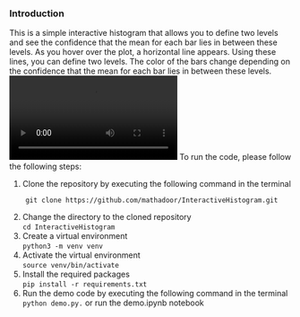 ### Introduction

This is a simple interactive histogram that allows you to define two levels and see the
confidence that the mean for each bar lies in between these levels. As you hover over the 
plot, a horizontal line appears. Using these lines, you can define two levels. The color 
of the bars change depending on the confidence that the mean for each bar lies in between 
these levels.  
![image](demo.webm)
To run the code, please follow the following steps:

1. Clone the repository by executing the following command in the terminal  
```git clone
    git clone https://github.com/mathadoor/InteractiveHistogram.git
```
2. Change the directory to the cloned repository  
```cd InteractiveHistogram```
3. Create a virtual environment  
```python3 -m venv venv```
4. Activate the virtual environment  
```source venv/bin/activate```
5. Install the required packages  
```pip install -r requirements.txt```
6. Run the demo code by executing the following command in the terminal   
```python demo.py.``` or run the demo.ipynb notebook

